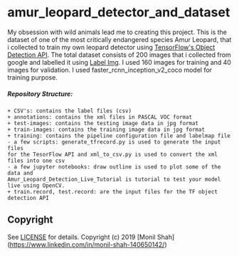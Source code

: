 # amur_leopard_detector_and_dataset
My obsession with wild animals lead me to creating this project. This is the dataset of one of the most critically endangered species Amur Leopard, that i collected to train my own leopard detector using [TensorFlow's Object Detection API](https://github.com/tensorflow/models/tree/master/research/object_detection). The total dataset consists of 200 images that i collected from google and labelled it using [Label Img](https://github.com/tzutalin/labelImg). I used 160 images for training and 40 images for validation. I used faster_rcnn_inception_v2_coco model for training purpose.

##### Repository Structure:
```
+ CSV's: contains the label files (csv)
+ annotations: contains the xml files in PASCAL VOC format
+ test-images: contains the testing image data in jpg format
+ train-images: contains the training image data in jpg format
+ training: contains the pipeline configuration file and labelmap file
- a few scripts: generate_tfrecord.py is used to generate the input files
for the TesorFlow API and xml_to_csv.py is used to convert the xml files into one csv 
- a few jupyter notebooks: draw outline is used to plot some of the data and 
Amur_Leopard_Detection_Live_Tutorial is tutorial to test your model live using OpenCV.
+ train.record, test.record: are the input files for the TF object detection API
```


## Copyright
See [LICENSE](LICENSE) for details.
Copyright (c) 2019 [Monil Shah] (https://www.linkedin.com/in/monil-shah-140650142/)
